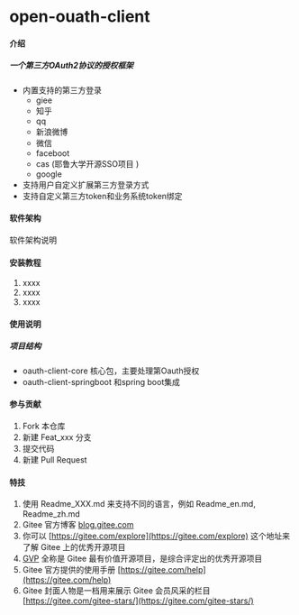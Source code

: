 # open-ouath-client

#### 介绍
##### 一个第三方OAuth2协议的授权框架
- 内置支持的第三方登录
  -  giee
  -  知乎
  -  qq
  -  新浪微博
  -  微信
  -  faceboot
  -  cas (耶鲁大学开源SSO项目 )
  -  google 
- 支持用户自定义扩展第三方登录方式
- 支持自定义第三方token和业务系统token绑定  
#### 软件架构
软件架构说明


#### 安装教程

1.  xxxx
2.  xxxx
3.  xxxx

#### 使用说明
##### 项目结构
- oauth-client-core 核心包，主要处理第Oauth授权
- oauth-client-springboot 和spring boot集成

#### 参与贡献

1.  Fork 本仓库
2.  新建 Feat_xxx 分支
3.  提交代码
4.  新建 Pull Request


#### 特技

1.  使用 Readme\_XXX.md 来支持不同的语言，例如 Readme\_en.md, Readme\_zh.md
2.  Gitee 官方博客 [blog.gitee.com](https://blog.gitee.com)
3.  你可以 [https://gitee.com/explore](https://gitee.com/explore) 这个地址来了解 Gitee 上的优秀开源项目
4.  [GVP](https://gitee.com/gvp) 全称是 Gitee 最有价值开源项目，是综合评定出的优秀开源项目
5.  Gitee 官方提供的使用手册 [https://gitee.com/help](https://gitee.com/help)
6.  Gitee 封面人物是一档用来展示 Gitee 会员风采的栏目 [https://gitee.com/gitee-stars/](https://gitee.com/gitee-stars/)
